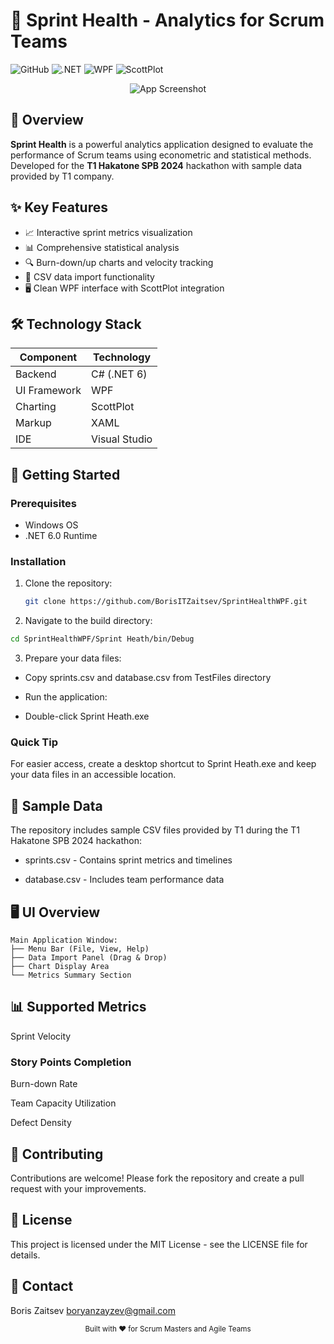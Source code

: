 # 🚀 Sprint Health - Analytics for Scrum Teams

![GitHub](https://img.shields.io/github/license/BorisITZaitsev/SprintHealthWPF)
![.NET](https://img.shields.io/badge/.NET-6.0-blue)
![WPF](https://img.shields.io/badge/WPF-Desktop_App-purple)
![ScottPlot](https://img.shields.io/badge/Charting-ScottPlot-green)

<div align="center">
  <img src="https://placehold.co/800x400?text=Sprint+Health+Dashboard" alt="App Screenshot">
</div>

## 📌 Overview

**Sprint Health** is a powerful analytics application designed to evaluate the performance of Scrum teams using econometric and statistical methods. Developed for the **T1 Hakatone SPB 2024** hackathon with sample data provided by T1 company.

## ✨ Key Features

- 📈 Interactive sprint metrics visualization
- 📊 Comprehensive statistical analysis
- 🔍 Burn-down/up charts and velocity tracking
- 📁 CSV data import functionality
- 🖥️ Clean WPF interface with ScottPlot integration

## 🛠️ Technology Stack

| Component        | Technology           |
|------------------|----------------------|
| Backend          | C# (.NET 6)          |
| UI Framework     | WPF                  |
| Charting         | ScottPlot            |
| Markup           | XAML                 |
| IDE              | Visual Studio        |

## 🚀 Getting Started

### Prerequisites
- Windows OS
- .NET 6.0 Runtime

### Installation
1. Clone the repository:
   ```bash
   git clone https://github.com/BorisITZaitsev/SprintHealthWPF.git
   ```
2. Navigate to the build directory:
  ```bash
  cd SprintHealthWPF/Sprint Heath/bin/Debug
  ```
3. Prepare your data files:

- Copy sprints.csv and database.csv from TestFiles directory

- Run the application:

- Double-click Sprint Heath.exe

### Quick Tip
For easier access, create a desktop shortcut to Sprint Heath.exe and keep your data files in an accessible location.

## 📂 Sample Data
The repository includes sample CSV files provided by T1 during the T1 Hakatone SPB 2024 hackathon:

- sprints.csv - Contains sprint metrics and timelines

- database.csv - Includes team performance data

## 🖥️ UI Overview
```plaintext
Main Application Window:
├── Menu Bar (File, View, Help)
├── Data Import Panel (Drag & Drop)
├── Chart Display Area
└── Metrics Summary Section
```

## 📊 Supported Metrics
Sprint Velocity

### Story Points Completion

Burn-down Rate

Team Capacity Utilization

Defect Density

## 🤝 Contributing
Contributions are welcome! Please fork the repository and create a pull request with your improvements.

## 📜 License
This project is licensed under the MIT License - see the LICENSE file for details.

## 📧 Contact
Boris Zaitsev
boryanzayzev@gmail.com

<div align="center"> <sub>Built with ♥ for Scrum Masters and Agile Teams</sub> </div>
